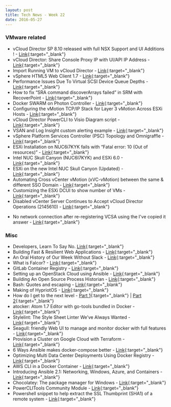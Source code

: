 ```yaml
---
layout: post
title: Tech News - Week 22
date: 2016-05-27
---
```


### VMware related

* vCloud Director SP 8.10 released with full NSX Support and UI Additions ! -
  [Link](http://anthonyspiteri.net/released-vcloud-director-sp-8-10-ui-additions/){:target="_blank"}
* vCloud Director: Share Console Proxy IP with UI/API IP Address -
  [Link](https://fojta.wordpress.com/2016/05/27/vcloud-director-share-console-proxy-ip-with-uiapi-ip-address/){:target="_blank"}
* Import Running VM to vCloud Director -
  [Link](https://fojta.wordpress.com/2016/05/27/import-running-vm-to-vcloud-director/){:target="_blank"}
* vSphere HTML5 Web Client 1.7 -
  [Link](https://labs.vmware.com/flings/vsphere-html5-web-client#changelog){:target="_blank"}
* Performance Issues Due To Virtual SCSI Device Queue Depths -
  [Link](http://longwhiteclouds.com/2016/05/24/performance-issues-due-to-virtual-scsi-device-queue-depths/){:target="_blank"}
* How to fix “SRA command discoverArrays failed” in SRM with RecoverPoint -
  [Link](https://miketabor.com/fix-sra-command-discoverarrays-failed-srm-recoverpoint/){:target="_blank"}
* Docker SWARM on Photon Controller -
  [Link](http://cormachogan.com/2016/05/26/docker-swarm-photon-controller/){:target="_blank"}
* Configuring the vMotion TCP/IP Stack for Layer 3 vMotion Across ESXi Hosts -
  [Link](http://wahlnetwork.com/2016/05/26/vmotion-tcpip-stack-layer-3-vmotion/){:target="_blank"}
* vCloud Director PowerCLI to Visio Diagram script -
  [Link](https://github.com/skyscape-cloud-services/skyscape-powershell-vcloud-to-visio){:target="_blank"}
* VSAN and Log Insight custom alerting example -
  [Link](http://anthonyspiteri.net/vsan-log-insight-custom-alerting-example/){:target="_blank"}
* vSphere Platform Services Controller (PSC) Topology and Omnigraffle -
  [Link](http://vninja.net/virtualization/vsphere-platform-services-controller-psc-topology-and-omnigraffle/){:target="_blank"}
* ESXi Installation on NUC6i7KYK fails with “Fatal error: 10 (Out of resources)” -
  [Link](http://www.virten.net/2016/05/esxi-installation-on-nuc6i7kyk-fails-with-fatal-error-10-out-of-resources/){:target="_blank"}
* Intel NUC Skull Canyon (NUC6I7KYK) and ESXi 6.0 -
  [Link](http://www.bussink.ch/?p=1729){:target="_blank"}
* ESXi on the new Intel NUC Skull Canyon (Updated) -
  [Link](http://www.virtuallyghetto.com/2016/05/heads-up-esxi-not-working-on-the-new-intel-nuc-skull-canyon.html){:target="_blank"}
* Automating Cross vCenter vMotion (xVC-vMotion) between the same & different SSO Domain -
  [Link](http://www.virtuallyghetto.com/2016/05/automating-cross-vcenter-vmotion-xvc-vmotion-between-the-same-different-sso-domain.html){:target="_blank"}
* Customizing the ESXi DCUI to show number of VMs -
  [Link](http://www.virtuallyghetto.com/2016/05/customizing-the-esxi-dcui-to-show-number-of-vms.html){:target="_blank"}
* Disabled vCenter Server Continues to Accept vCloud Director Operations (2145610) -
  [Link](https://kb.vmware.com/kb/2145610){:target="_blank"}
- No network connection after re-registering VCSA using the I've copied it answer -
  [Link](http://frankdenneman.nl/2016/05/24/no-network-connection-after-re-registering-vcsa-using-the-ive-copied-it-answer/){:target="_blank"}

### Misc

* Developers, Learn To Say No.
  [Link](https://medium.com/@akosma/developers-learn-to-say-no-777fe571b38d#.pjnvpi12d){:target="_blank"}
* Building Fast & Resilient Web Applications -
  [Link](https://www.igvita.com/2016/05/20/building-fast-and-resilient-web-applications/){:target="_blank"}
* An Oral History of Our Week Without Slack -
  [Link](http://motherboard.vice.com/read/an-oral-history-of-our-week-without-slack){:target="_blank"}
* What is Falcor? -
  [Link](https://netflix.github.io/falcor/starter/what-is-falcor.html){:target="_blank"}
* GitLab Container Registry -
  [Link](https://about.gitlab.com/2016/05/23/gitlab-container-registry/){:target="_blank"}
* Setting up an OpenStack Cloud using Ansible -
  [Link](https://www.reversengineered.com/2016/05/09/setting-up-an-openstack-cloud-using-ansible/){:target="_blank"}
* Building An Open Source Process Historian -
  [Link](http://coussej.github.io/2016/04/18/Building-An-Open-Source-Process-Historian/){:target="_blank"}
* Bash: Quotes and escaping -
  [Link](http://wiki.bash-hackers.org/syntax/quoting){:target="_blank"}
* Making of HypriotOS -
  [Link](http://blog.hypriot.com/post/making-of-hypriotos/){:target="_blank"}
* How do I get to the next level -
  [Part 1](http://www.yellow-bricks.com/2015/02/24/how-do-i-get-to-the-next-level/){:target="_blank"} |
  [Part 2](http://www.yellow-bricks.com/2016/05/26/get-next-level-part-2/){:target="_blank"}
* atocker: Atom 1.7 Editor with go-tools bundled in Docker -
  [Link](https://github.com/ulrichSchreiner/atocker){:target="_blank"}
* Stylelint: The Style Sheet Linter We’ve Always Wanted -
  [Link](https://www.smashingmagazine.com/2016/05/stylelint-the-style-sheet-linter-weve-always-wanted/){:target="_blank"}
* Seagull: friendly Web UI to manage and monitor docker with full features -
  [Link](https://github.com/tobegit3hub/seagull#seagull----){:target="_blank"}
* Provision a Cluster on Google Cloud with Terraform -
  [Link](https://lincolnloop.com/blog/provision-cluster-google-cloud-terraform/){:target="_blank"}
* 6 Ways Ansible makes docker-compose better -
  [Link](https://www.ansible.com/blog/six-ways-ansible-makes-docker-compose-better){:target="_blank"}
* Optimizing Multi Data Center Deployments Using Docker Registry -
  [Link](http://www.infobip.com/en/engineering/optimizing-multi-data-center-deployments-using-docker-registry){:target="_blank"}
* AWS CLI in a Docker Container -
  [Link](https://blog.flowlog-stats.com/2016/05/03/aws-cli-in-a-docker-container/){:target="_blank"}
* Introducing Ansible 2.1: Networking, Windows, Azure, and Containers -
  [Link](https://www.ansible.com/blog/ansible-2.1){:target="_blank"}
* Chocolatey: The package manager for Windows -
  [Link](https://chocolatey.org/){:target="_blank"}
* PowerCLITools Community Module -
  [Link](https://github.com/jonathanmedd/PowerCLITools){:target="_blank"}
* Powershell snippet to help extract the SSL Thumbprint (SHA1) of a remote system -
  [Link](https://gist.github.com/lamw/988e4599c0f88d9fc25c9f2af8b72c92){:target="_blank"}
